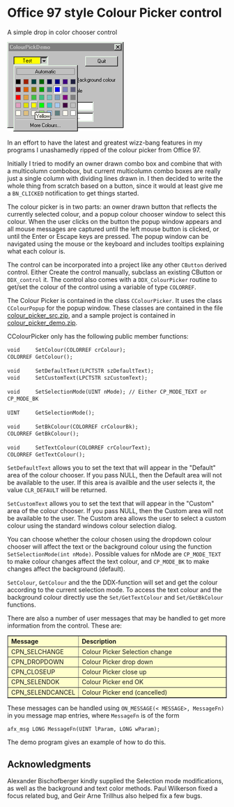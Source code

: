 # Office 97 style Colour Picker control

A simple drop in color chooser control

![Colour Picker image](https://raw.githubusercontent.com/ChrisMaunder/colour_picker/master/docs/assets/colour_picker.gif)

In an effort to have the latest and greatest wizz-bang features in
my programs I unashamedly ripped of the colour picker from Office 97.

Initially I tried to modify an owner drawn combo box and combine
that with a multicolumn combobox, but current multicolumn combo
boxes are really just a single column with dividing lines drawn in.
I then decided to write the whole thing from scratch based on a button,
since it would at least give me a `BN_CLICKED` notification to get
things started.

The colour picker is in two parts: an owner drawn button that
reflects the currently selected colour, and a popup colour chooser
window to select this colour. When the user clicks on the button
the popup window appears and all mouse messages are captured until
the left mouse button is clicked, or until the Enter or Escape keys
are pressed. The popup window can be navigated using the mouse or
the keyboard and includes tooltips explaining what each colour is.

The control can be incorporated into a project like any other
`CButton` derived control. Either Create the control manually, subclass
an existing CButton or `DDX_control` it. The control also comes with
a `DDX_ColourPicker` routine to get/set the colour of 
the control using a variable of type `COLORREF`.

The Colour Picker is contained in the class `CColourPicker`.
It uses the class `CColourPopup` for the popup window.
These classes are contained in the file [colour_picker_src.zip](https://raw.githubusercontent.com/ChrisMaunder/colour_picker/master/docs/assets/colour_picker_src.zip), and a sample project is contained in
[colour_picker_demo.zip](https://raw.githubusercontent.com/ChrisMaunder/colour_picker/master/docs/assets/colour_picker_demo.zip). 

CColourPicker only has the following public member functions:

```
void     SetColour(COLORREF crColour);
COLORREF GetColour();

void     SetDefaultText(LPCTSTR szDefaultText);
void     SetCustomText(LPCTSTR szCustomText);

void     SetSelectionMode(UINT nMode); // Either CP_MODE_TEXT or CP_MODE_BK

UINT     GetSelectionMode();

void     SetBkColour(COLORREF crColourBk);
COLORREF GetBkColour();
  
void     SetTextColour(COLORREF crColourText);
COLORREF GetTextColour();
```

`SetDefaultText` allows you to set the text that will appear in the "Default"
area of the colour chooser. If you pass NULL, then the Default area will not be available
to the user. If this area is availble and the user selects it, the value `CLR_DEFAULT`
will be returned.

`SetCustomText` allows you to set the text that will appear in the "Custom"
area of the colour chooser. If you pass NULL, then the Custom area will not be available
to the user. The Custom area allows the user to select a custom colour using the
standard windows colour selection dialog.

You can choose whether the colour chosen using the dropdown colour chooser will
affect the text or the background colour using the function
`SetSelectionMode(int nMode)`. Possible values for nMode are `CP_MODE_TEXT`
to make colour changes affect the text colour, and `CP_MODE_BK` to make changes
affect the background (default). 

`SetColour`, `GetColour` and the the DDX-function
will set and get the colour according to the current selection mode. To access
the text colour and the background colour directly use the `Set/GetTextColour`
and `Set/GetBkColour` functions.

There are also a number of user messages that may be handled to
get more information from the control. These are:

<center>
  <table border="" width="90%" bgcolor="#FFFFCC">
    <tr>
      <th align="LEFT" width="20%">Message</th>
      <th align="LEFT">Description</th>
    </tr>
    <tr>
      <td width="30%">CPN_SELCHANGE</td>
      <td>Colour Picker Selection change</td>
    </tr>
    <tr>
      <td width="30%">CPN_DROPDOWN</td>
      <td>Colour Picker drop down</td>
    </tr>
    <tr>
      <td width="30%">CPN_CLOSEUP</td>
      <td>Colour Picker close up</td>
    </tr>
    <tr>
      <td width="30%">CPN_SELENDOK</td>
      <td>Colour Picker end OK</td>
    </tr>
    <tr>
      <td width="30%">CPN_SELENDCANCEL</td>
      <td>Colour Picker end (cancelled)</td>
    </tr>
  </table>
</center>

These messages can be handled using `ON_MESSAGE(< MESSAGE>, MessageFn)
` in you message map entries, where `MessageFn` is of
the form

```
afx_msg LONG MessageFn(UINT lParam, LONG wParam);
```

The demo program gives an example of how to do this.

## Acknowledgments

Alexander Bischofberger kindly
supplied the Selection mode modifications, as well as the background and text color methods.
Paul Wilkerson fixed a focus related bug, and Geir Arne Trillhus also helped fix a few bugs.

